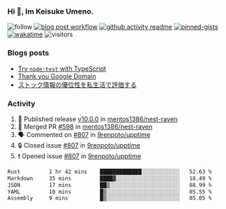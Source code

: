 ### Hi 👋, Im Keisuke Umeno.

<!--
**9renpoto/9renpoto** is a ✨ _special_ ✨ repository because its `README.md` (this file) appears on your GitHub profile.

Here are some ideas to get you started:

- 🔭 I’m currently working on ...
- 🌱 I’m currently learning ...
- 👯 I’m looking to collaborate on ...
- 🤔 I’m looking for help with ...
- 💬 Ask me about ...
- 📫 How to reach me: ...
- 😄 Pronouns: ...
- ⚡ Fun fact: ...
-->

![follow](https://img.shields.io/github/followers/9renpoto?label=Follow&style=social)
[![blog post workflow](https://github.com/9renpoto/9renpoto/actions/workflows/blog.yml/badge.svg)](https://github.com/9renpoto/9renpoto/actions/workflows/blog.yml)
[![github activity readme](https://github.com/9renpoto/9renpoto/actions/workflows/activity.yml/badge.svg)](https://github.com/9renpoto/9renpoto/actions/workflows/activity.yml)
[![pinned-gists](https://github.com/9renpoto/9renpoto/actions/workflows/pin-gist.yml/badge.svg)](https://github.com/9renpoto/9renpoto/actions/workflows/pin-gist.yml)
[![wakatime](https://github.com/9renpoto/9renpoto/actions/workflows/waka-readme-status.yml/badge.svg)](https://github.com/9renpoto/9renpoto/actions/workflows/waka-readme-status.yml)
![visitors](https://komarev.com/ghpvc/?username=9renpoto&label=Profile%20views&color=0e75b6&style=flat)

### Blogs posts

<!-- BLOG-POST-LIST:START -->
- [Try `node:test` with TypeScript](https://9renpoto.win/entry/2023/07/23/node-test-runner)
- [Thank you Google Domain](https://9renpoto.win/entry/2023/07/08/new-domain)
- [ストック情報の優位性を私生活で評価する](https://9renpoto.win/entry/2023/05/28/stock)
<!-- BLOG-POST-LIST:END -->

### Activity

<!--START_SECTION:activity-->
1. 🚀 Published release [v10.0.0](https://github.com/mentos1386/nest-raven/releases/tag/v10.0.0) in [mentos1386/nest-raven](https://github.com/mentos1386/nest-raven)
2. 🎉 Merged PR [#598](https://github.com/mentos1386/nest-raven/pull/598) in [mentos1386/nest-raven](https://github.com/mentos1386/nest-raven)
3. 🗣 Commented on [#807](https://github.com/9renpoto/upptime/issues/807#issuecomment-1696093490) in [9renpoto/upptime](https://github.com/9renpoto/upptime)
4. 🔒 Closed issue [#807](https://github.com/9renpoto/upptime/issues/807) in [9renpoto/upptime](https://github.com/9renpoto/upptime)
5. ❗ Opened issue [#807](https://github.com/9renpoto/upptime/issues/807) in [9renpoto/upptime](https://github.com/9renpoto/upptime)
<!--END_SECTION:activity-->

<!--START_SECTION:waka-->

```txt
Rust         1 hr 42 mins    █████████████░░░░░░░░░░░░   52.63 %
Markdown     35 mins         ████▓░░░░░░░░░░░░░░░░░░░░   18.49 %
JSON         17 mins         ██▒░░░░░░░░░░░░░░░░░░░░░░   08.99 %
YAML         10 mins         █▒░░░░░░░░░░░░░░░░░░░░░░░   05.55 %
Assembly     9 mins          █▒░░░░░░░░░░░░░░░░░░░░░░░   05.05 %
```

<!--END_SECTION:waka-->
